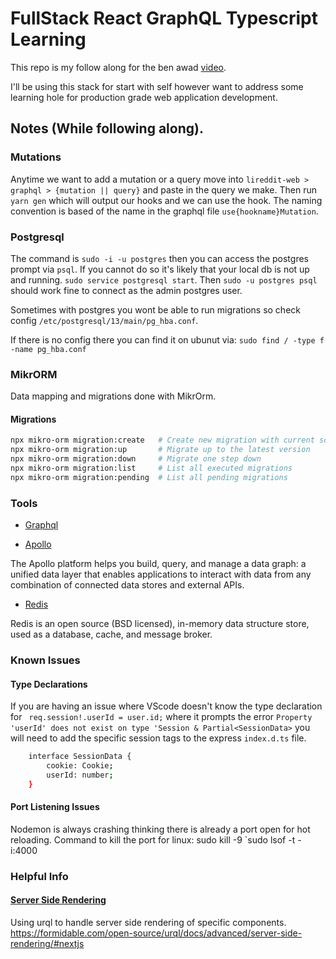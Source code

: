 # FullStack React GraphQL Typescript Learning

This repo is my follow along for the ben awad [video](https://www.youtube.com/watch?v=I6ypD7qv3Z8).

I'll be using this stack for start with self however want to address some learning hole for production grade web application development.

## Notes (While following along).

### Mutations

Anytime we want to add a mutation or a query move into `lireddit-web > graphql > {mutation || query}` and paste in the query we make. Then run `yarn gen` which will output our hooks and we can use the hook. The naming convention is based of the name in the graphql file `use{hookname}Mutation`.

### Postgresql

The command is `sudo -i -u postgres` then you can access the postgres prompt via `psql`. If you cannot do so it's likely that your local db is not up and running. `sudo service postgresql start`. Then `sudo -u postgres psql` should work fine to connect as the admin postgres user.

Sometimes with postgres you wont be able to run migrations so check config `/etc/postgresql/13/main/pg_hba.conf`.

If there is no config there you can find it on ubunut via: `sudo find / -type f -name pg_hba.conf`

### MikrORM

Data mapping and migrations done with MikrOrm.

#### Migrations

```sh
npx mikro-orm migration:create   # Create new migration with current schema diff
npx mikro-orm migration:up       # Migrate up to the latest version
npx mikro-orm migration:down     # Migrate one step down
npx mikro-orm migration:list     # List all executed migrations
npx mikro-orm migration:pending  # List all pending migrations
```

### Tools

- [Graphql](https://graphql.org/)

- [Apollo](https://www.apollographql.com/)

The Apollo platform helps you build, query, and manage a data graph: a unified data layer that enables applications to interact with data from any combination of connected data stores and external APIs.

- [Redis](https://redis.io/)

Redis is an open source (BSD licensed), in-memory data structure store, used as a database, cache, and message broker.

### Known Issues

#### Type Declarations

If you are having an issue where VScode doesn't know the type declaration for ` req.session!.userId = user.id;` where it prompts the error `Property 'userId' does not exist on type 'Session & Partial<SessionData>` you will need to add the specific session tags to the express `index.d.ts` file.

```sh
    interface SessionData {
        cookie: Cookie;
        userId: number;
    }
```

#### Port Listening Issues

Nodemon is always crashing thinking there is already a port open for hot reloading. Command to kill the port for linux:
sudo kill -9 `sudo lsof -t -i:4000

### Helpful Info

#### [Server Side Rendering](https://medium.com/@baphemot/whats-server-side-rendering-and-do-i-need-it-cb42dc059b38)

Using urql to handle server side rendering of specific components. https://formidable.com/open-source/urql/docs/advanced/server-side-rendering/#nextjs
